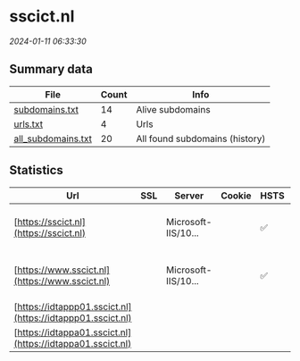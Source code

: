 # sscict.nl
*2024-01-11 06:33:30*
## Summary data
| File       | Count | Info |
|------------|-------|------|
|[subdomains.txt](/data/sscict.nl/subdomains.txt)|14|Alive subdomains|
|[urls.txt](/data/sscict.nl/urls.txt)|4|Urls|
|[all_subdomains.txt](/data/sscict.nl/all_subdomains.txt)|20|All found subdomains (history)|
## Statistics
| Url | SSL | Server | Cookie | HSTS | CSP | XFO | XXP | RP | Tech |Title |
|------------|-------|------|------|------|------|------|------|------|------|------|
|[https://sscict.nl](https://sscict.nl)| |Microsoft-IIS/10...| |:white_check_mark: |:warning: | :white_check_mark: | :white_check_mark: | :white_check_mark: |HSTS IIS:10.0 Windows Server|Document Moved|
|[https://www.sscict.nl](https://www.sscict.nl)| |Microsoft-IIS/10...| |:white_check_mark: |:warning: | :white_check_mark: | :white_check_mark: | :white_check_mark: |HSTS IIS:10.0 Windows Server|Document Moved|
|[https://idtappp01.sscict.nl](https://idtappp01.sscict.nl)| || | | | | | :white_check_mark: ||| (403)|
|[https://idtappa01.sscict.nl](https://idtappa01.sscict.nl)| || | | | | | :white_check_mark: ||| (403)|